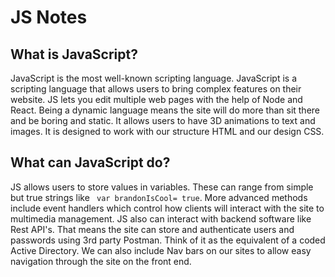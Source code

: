 # JS Notes 

## What is JavaScript? 

JavaScript is the most well-known scripting language. JavaScript is a scripting language that allows users to bring complex features on their website. JS lets you edit multiple web pages with the help of Node and React. Being a dynamic language means the site will do more than sit there and be boring and static. It allows users to have 3D animations to text and images. It is designed to work with our structure HTML and our design CSS.  

 
 

## What can JavaScript do? 

JS allows users to store values in variables. These can range from simple but true strings like ` var brandonIsCool= true`. More advanced methods include event handlers which control how clients will interact with the site to multimedia management. JS also can interact with backend software like Rest API's. That means the site can store and authenticate users and passwords using 3rd party Postman. Think of it as the equivalent of a coded Active Directory. We can also include Nav bars on our sites to allow easy navigation through the site on the front end. 

 